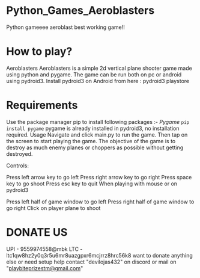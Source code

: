 # Python_Games_Aeroblasters
Python gameeee aeroblast best working game!!
# How to play? 
Aeroblasters
Aeroblasters is a simple 2d vertical plane shooter game made using python and pygame. The game can be run both on pc or android using pydroid3.
Install pydroid3 on Android from here : pydroid3 playstore
# Requirements
Use the package manager pip to install following packages :-
*Pygame*
`pip install pygame`
pygame is already installed in pydroid3, no installation required.
Usage
Navigate and click main.py to run the game. Then tap on the screen to start playing the game. The objective of the game is to destroy as much enemy planes or choppers as possible without getting destroyed.

Controls:

Press left arrow key to go left
Press right arrow key to go right
Press space key to go shoot
Press esc key to quit
When playing with mouse or on pydroid3

Press left half of game window to go left
Press right half of game window to go right
Click on player plane to shoot

# DONATE US 
UPI - 9559974558@mbk 
LTC - ltc1qw8hz2y0q3r5u6mr8uazgpxr6mcjrrz8hrc56k8
 want to donate anything else or need setup help contact "devilojas432" on discord or mail on "playbiteprizestm@gmail.com"
